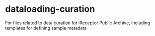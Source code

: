 # dataloading-curation
For files related to data curation for iReceptor Public Archive, including templates for defining sample metadata
